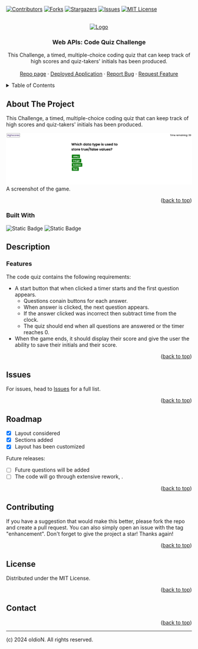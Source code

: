 [![Contributors][contributors-shield]][contributors-url]
[![Forks][forks-shield]][forks-url]
[![Stargazers][stars-shield]][stars-url]
[![Issues][issues-shield]][issues-url]
[![MIT License][license-shield]][license-url]

<!-- PROJECT LOGO -->
<br />
<div align="center">
  <a href="https://github.com/oIdioN/Code-Quiz-Challenge">
    <img src="src/images/screenshot/sitecover.png" alt="Logo" width="110" height="70">
  </a>

<h3 align="center">Web APIs: Code Quiz Challenge</h3>

  <p align="center">
  This Challenge, a timed, multiple-choice coding quiz that can keep track of high scores and quiz-takers' initials has been produced.
    <br/>
    <br/>
    <a href="https://github.com/oIdioN/Code-Quiz-Challenge">Repo page</a>
    ·
    <a href="https://github.com/oIdioN/Code-Quiz-Challenge">Deployed Application</a>
    ·
    <a href="https://github.com/oIdioN/Code-Quiz-Challenge">Report Bug</a>
    ·
    <a href="https://github.com/oIdioN/Code-Quiz-Challenge">Request Feature</a>
  </p>
</div>



<!-- TABLE OF CONTENTS -->
<details>
  <summary>Table of Contents</summary>
  <ol>
    <li>
      <a href="#about-the-project">About The Project</a>
      <ul>
        <li><a href="#built-with">Built With</a></li>
      </ul>
    </li>
    <li>
      <a href="#Description">Description</a>
      <ul>
        <li><a href="#prerequisites">Prerequisites</a></li>
        <li><a href="#installation">Installation</a></li>
      </ul>
    </li>
    <li><a href="#issues">Issues</a></li>
    <li><a href="#roadmap">Roadmap</a></li>
    <li><a href="#contributing">Contributing</a></li>
    <li><a href="#license">License</a></li>
    <li><a href="#contact">Contact</a></li>
  
  </ol>
</details>



<!-- ABOUT THE PROJECT -->
## About The Project

This Challenge, a timed, multiple-choice coding quiz that can keep track of high scores and quiz-takers' initials has been produced.


![Site](./assets/misc/quiz_questions.png "Site")
<br>
A screenshot of the game.


<p align="right">(<a href="#readme-top">back to top</a>)</p>


### Built With

![Static Badge](https://img.shields.io/badge/HTML-96%25-red?style=for-the-badge)
![Static Badge](https://img.shields.io/badge/css-4%25-brigthgreen?style=for-the-badge)


## Description 

### Features

The code quiz contains the following requirements:

* A start button that when clicked a timer starts and the first question appears.
  * Questions conain buttons for each answer.
  * When answer is clicked, the next question appears.
  * If the answer clicked was incorrect then subtract time from the clock.
  * The quiz should end when all questions are answered or the timer reaches 0.
* When the game ends, it should display their score and give the user the ability to save their initials and their score.



<p align="right">(<a href="#readme-top">back to top</a>)</p>



## Issues

For issues, head to <a href="https://github.com/oIdioN/Code-Quiz-Challenge/issues">Issues</a> for a full list.

<p align="right">(<a href="#readme-top">back to top</a>)</p>


<!-- ROADMAP -->
## Roadmap

- [x] Layout considered
- [x] Sections added
- [x] Layout has been customized

Future releases:
- [ ] Future questions will be added
- [ ] The code will go through extensive rework, .

<p align="right">(<a href="#readme-top">back to top</a>)</p>



<!-- CONTRIBUTING -->
## Contributing

If you have a suggestion that would make this better, please fork the repo and create a pull request. You can also simply open an issue with the tag "enhancement".
Don't forget to give the project a star! Thanks again!



<p align="right">(<a href="#readme-top">back to top</a>)</p>



<!-- LICENSE -->
## License

Distributed under the MIT License.



<p align="right">(<a href="#readme-top">back to top</a>)</p>


<!-- CONTACT -->
## Contact



<p align="right">(<a href="#readme-top">back to top</a>)</p>

<!-- MARKDOWN LINKS & IMAGES -->
<!-- https://www.markdownguide.org/basic-syntax/#reference-style-links -->
[contributors-shield]: https://img.shields.io/github/contributors/oIdioN/Code-Quiz-Challenge.svg?style=for-the-badge
[contributors-url]: https://github.com/oIdioN/Code-Quiz-Challenge/graphs/contributors
[forks-shield]: https://img.shields.io/github/forks/oIdioN/Code-Quiz-Challenge.svg?style=for-the-badge
[forks-url]: https://github.com/oIdioN/Code-Quiz-Challenge/forks
[stars-shield]: https://img.shields.io/github/stars/oIdioN/Code-Quiz-Challenge.svg?style=for-the-badge
[stars-url]: https://github.com/oIdioN/Code-Quiz-Challenge/stargazers
[issues-shield]: https://img.shields.io/github/issues/oIdioN/Code-Quiz-Challenge.svg?style=for-the-badge
[issues-url]: https://github.com/oIdioN/Code-Quiz-Challenge/issues 
[license-shield]: https://img.shields.io/github/license/oIdioN/Code-Quiz-Challenge.svg?style=for-the-badge
[license-url]: https://github.com/oIdioN/Code-Quiz-Challenge?tab=MIT-1-ov-file#readme
[product-screenshot]: src/images/screenshot/sitecover.png
[NodeJS]: https://img.shields.io/badge/node.js-6DA55F?style=for-the-badge&logo=node.js&logoColor=white
[Node-url]: https://nodejs.org/en
[JQuery.com]: https://img.shields.io/badge/jQuery-0769AD?style=for-the-badge&logo=jquery&logoColor=white
[JQuery-url]: https://jquery.com 
[Bulma]: https://img.shields.io/badge/bulma-00D0B1?style=for-the-badge&logo=bulma&logoColor=white


---

(c) 2024 oIdioN. All rights reserved.
</div>

